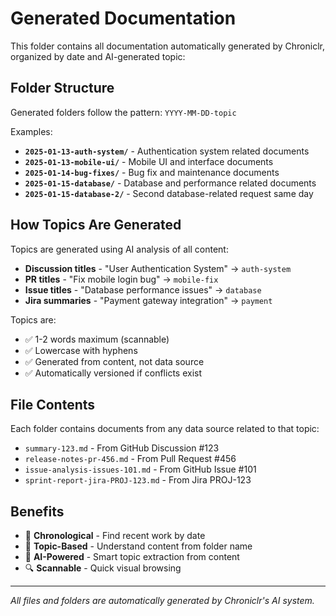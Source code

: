 # Generated Documentation

This folder contains all documentation automatically generated by Chroniclr, organized by date and AI-generated topic:

## Folder Structure

Generated folders follow the pattern: `YYYY-MM-DD-topic`

Examples:
- **`2025-01-13-auth-system/`** - Authentication system related documents
- **`2025-01-13-mobile-ui/`** - Mobile UI and interface documents  
- **`2025-01-14-bug-fixes/`** - Bug fix and maintenance documents
- **`2025-01-15-database/`** - Database and performance related documents
- **`2025-01-15-database-2/`** - Second database-related request same day

## How Topics Are Generated

Topics are generated using AI analysis of all content:
- **Discussion titles** - "User Authentication System" → `auth-system`
- **PR titles** - "Fix mobile login bug" → `mobile-fix`  
- **Issue titles** - "Database performance issues" → `database`
- **Jira summaries** - "Payment gateway integration" → `payment`

Topics are:
- ✅ 1-2 words maximum (scannable)
- ✅ Lowercase with hyphens  
- ✅ Generated from content, not data source
- ✅ Automatically versioned if conflicts exist

## File Contents

Each folder contains documents from any data source related to that topic:
- `summary-123.md` - From GitHub Discussion #123
- `release-notes-pr-456.md` - From Pull Request #456
- `issue-analysis-issues-101.md` - From GitHub Issue #101
- `sprint-report-jira-PROJ-123.md` - From Jira PROJ-123

## Benefits

- 📅 **Chronological** - Find recent work by date
- 🎯 **Topic-Based** - Understand content from folder name
- 🤖 **AI-Powered** - Smart topic extraction from content
- 🔍 **Scannable** - Quick visual browsing

---
*All files and folders are automatically generated by Chroniclr's AI system.*